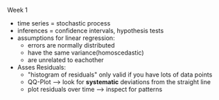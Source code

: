 Week 1 
- time series = stochastic process
- inferences = confidence intervals, hypothesis tests
- assumptions for linear regression: 
    - errors are normally distributed
    - have the same variance(homoscedastic)
    - are unrelated to eachother
- Asses Residuals: 
    - "histogram of residuals" only valid if you have lots of data points
    - QQ-Plot --> look for **systematic** deviations from the straight line
    - plot residuals over time --> inspect for patterns

